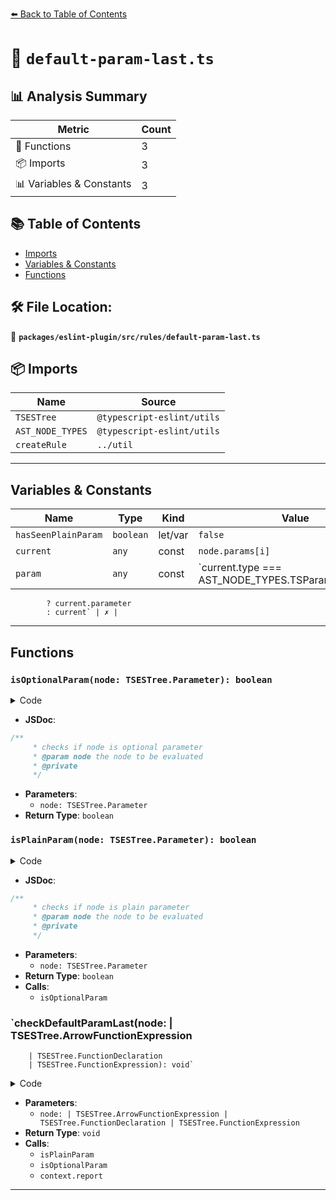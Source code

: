 [⬅️ Back to Table of Contents](../../../../index.md)

# 📄 `default-param-last.ts`

## 📊 Analysis Summary

| Metric | Count |
|--------|-------|
| 🔧 Functions | 3 |
| 📦 Imports | 3 |
| 📊 Variables & Constants | 3 |

## 📚 Table of Contents

- [Imports](#imports)
- [Variables & Constants](#variables-constants)
- [Functions](#functions)

## 🛠️ File Location:
📂 **`packages/eslint-plugin/src/rules/default-param-last.ts`**

## 📦 Imports

| Name | Source |
|------|--------|
| `TSESTree` | `@typescript-eslint/utils` |
| `AST_NODE_TYPES` | `@typescript-eslint/utils` |
| `createRule` | `../util` |


---

## Variables & Constants

| Name | Type | Kind | Value | Exported |
|------|------|------|-------|----------|
| `hasSeenPlainParam` | `boolean` | let/var | `false` | ✗ |
| `current` | `any` | const | `node.params[i]` | ✗ |
| `param` | `any` | const | `current.type === AST_NODE_TYPES.TSParameterProperty
            ? current.parameter
            : current` | ✗ |


---

## Functions

### `isOptionalParam(node: TSESTree.Parameter): boolean`

<details><summary>Code</summary>

```ts
function isOptionalParam(node: TSESTree.Parameter): boolean {
      return (
        (node.type === AST_NODE_TYPES.ArrayPattern ||
          node.type === AST_NODE_TYPES.AssignmentPattern ||
          node.type === AST_NODE_TYPES.Identifier ||
          node.type === AST_NODE_TYPES.ObjectPattern ||
          node.type === AST_NODE_TYPES.RestElement) &&
        node.optional
      );
    }
```
</details>

- **JSDoc**:
```ts
/**
     * checks if node is optional parameter
     * @param node the node to be evaluated
     * @private
     */
```

- **Parameters**:
  - `node: TSESTree.Parameter`
- **Return Type**: `boolean`
### `isPlainParam(node: TSESTree.Parameter): boolean`

<details><summary>Code</summary>

```ts
function isPlainParam(node: TSESTree.Parameter): boolean {
      return !(
        node.type === AST_NODE_TYPES.AssignmentPattern ||
        node.type === AST_NODE_TYPES.RestElement ||
        isOptionalParam(node)
      );
    }
```
</details>

- **JSDoc**:
```ts
/**
     * checks if node is plain parameter
     * @param node the node to be evaluated
     * @private
     */
```

- **Parameters**:
  - `node: TSESTree.Parameter`
- **Return Type**: `boolean`
- **Calls**:
  - `isOptionalParam`
### `checkDefaultParamLast(node: | TSESTree.ArrowFunctionExpression
        | TSESTree.FunctionDeclaration
        | TSESTree.FunctionExpression): void`

<details><summary>Code</summary>

```ts
function checkDefaultParamLast(
      node:
        | TSESTree.ArrowFunctionExpression
        | TSESTree.FunctionDeclaration
        | TSESTree.FunctionExpression,
    ): void {
      let hasSeenPlainParam = false;
      for (let i = node.params.length - 1; i >= 0; i--) {
        const current = node.params[i];
        const param =
          current.type === AST_NODE_TYPES.TSParameterProperty
            ? current.parameter
            : current;

        if (isPlainParam(param)) {
          hasSeenPlainParam = true;
          continue;
        }

        if (
          hasSeenPlainParam &&
          (isOptionalParam(param) ||
            param.type === AST_NODE_TYPES.AssignmentPattern)
        ) {
          context.report({ node: current, messageId: 'shouldBeLast' });
        }
      }
    }
```
</details>

- **Parameters**:
  - `node: | TSESTree.ArrowFunctionExpression
        | TSESTree.FunctionDeclaration
        | TSESTree.FunctionExpression`
- **Return Type**: `void`
- **Calls**:
  - `isPlainParam`
  - `isOptionalParam`
  - `context.report`

---